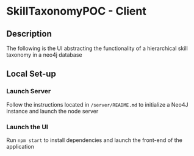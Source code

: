 # SkillTaxonomyPOC - Client

## Description
The following is the UI abstracting the functionality of a hierarchical skill taxonomy in a neo4j database

## Local Set-up 

### Launch Server
Follow the instructions located in `/server/README.md` to initialize a Neo4J instance and launch the node server

### Launch the UI
Run `npm start` to install dependencies and launch the front-end of the application